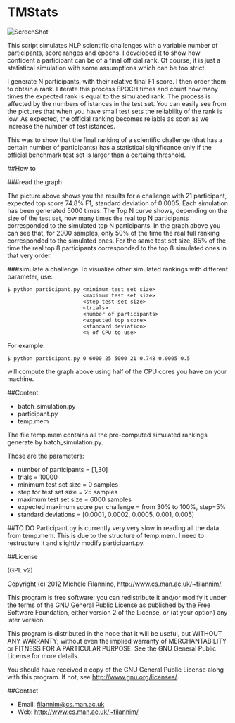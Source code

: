 TMStats
=======
![ScreenShot](https://raw.github.com/filannim/TMStats/master/_gfx/tempeval_3_5000.png)

This script simulates NLP scientific challenges with a variable number of participants, score ranges and epochs.
I developed it to show how confident a participant can be of a final official rank. Of course, it is just a statistical simulation with some assumptions which can be too strict.

I generate N participants, with their relative final F1 score. I then order them to obtain a rank. I iterate this process EPOCH times and count how many times the expected rank is equal to the simulated rank. The process is affected by the numbers of istances in the test set. You can easily see from the pictures that when you have small test sets the reliability of the rank is low. As expected, the official ranking becomes reliable as soon as we increase the number of test istances.

This was to show that the final ranking of a scientific challenge (that has a certain number of participants) has a statistical significance only if the official benchmark test set is larger than a certaing threshold.

##How to

###read the graph

The picture above shows you the results for a challenge with 21 participant, expected top score 74.8% F1, standard deviation of 0.0005. Each simulation has been generated 5000 times.
The Top N curve shows, depending on the size of the test set, how many times the real top N participants corresponded to the simulated top N participants.
In the graph above you can see that, for 2000 samples, only 50% of the time the real full ranking corresponded to the simulated ones. For the same test set size, 85% of the time the real top 8 participants corresponded to the top 8 simulated ones in that very order.

###simulate a challenge
To visualize other simulated rankings with different parameter, use:

    $ python participant.py <minimum test set size> 
                            <maximum test set size>
                            <step test set size>
                            <trials>
                            <number of participants>
                            <expected top score>
                            <standard deviation>
                            <% of CPU to use>

For example:

    $ python participant.py 0 6000 25 5000 21 0.748 0.0005 0.5
will compute the graph above using half of the CPU cores you have on your machine.

##Content
* batch_simulation.py
* participant.py
* temp.mem

The file temp.mem contains all the pre-computed simulated rankings generate by batch_simulation.py.

Those are the parameters:
* number of participants = [1,30]
* trials = 10000
* minimum test set size = 0 samples
* step for test set size = 25 samples
* maximum test set size = 6000 samples
* expected maximum score per challenge = from 30% to 100%, step=5%
* standard deviations = [0.0001, 0.0002, 0.0005, 0.001, 0.005]

##TO DO
Participant.py is currently very very slow in reading all the data from temp.mem.
This is due to the structure of temp.mem. I need to restructure it and slightly modify participant.py.

##License

(GPL v2)

Copyright (c) 2012 Michele Filannino, <http://www.cs.man.ac.uk/~filannim/>.

This program is free software: you can redistribute it and/or modify
it under the terms of the GNU General Public License as published by
the Free Software Foundation, either version 2 of the License, or
(at your option) any later version.

This program is distributed in the hope that it will be useful,
but WITHOUT ANY WARRANTY; without even the implied warranty of
MERCHANTABILITY or FITNESS FOR A PARTICULAR PURPOSE.  See the
GNU General Public License for more details.

You should have received a copy of the GNU General Public License
along with this program.  If not, see <http://www.gnu.org/licenses/>.

##Contact
- Email: filannim@cs.man.ac.uk
- Web: http://www.cs.man.ac.uk/~filannim/
